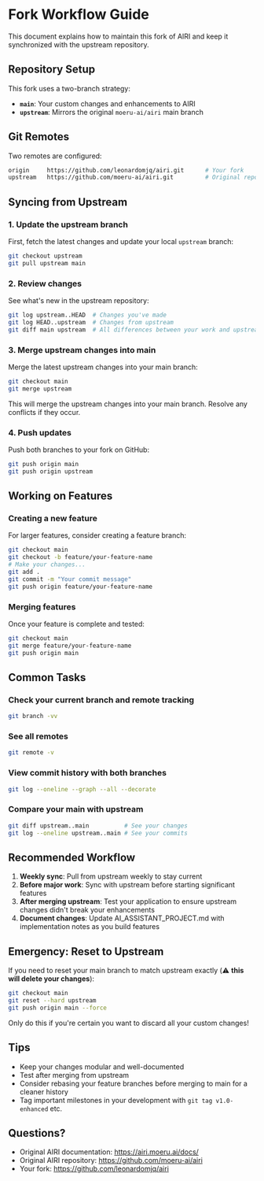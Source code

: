 # Fork Workflow Guide

This document explains how to maintain this fork of AIRI and keep it synchronized with the upstream repository.

## Repository Setup

This fork uses a two-branch strategy:

- **`main`**: Your custom changes and enhancements to AIRI
- **`upstream`**: Mirrors the original `moeru-ai/airi` main branch

## Git Remotes

Two remotes are configured:

```bash
origin     https://github.com/leonardomjq/airi.git      # Your fork
upstream   https://github.com/moeru-ai/airi.git         # Original repository
```

## Syncing from Upstream

### 1. Update the upstream branch

First, fetch the latest changes and update your local `upstream` branch:

```bash
git checkout upstream
git pull upstream main
```

### 2. Review changes

See what's new in the upstream repository:

```bash
git log upstream..HEAD  # Changes you've made
git log HEAD..upstream  # Changes from upstream
git diff main upstream  # All differences between your work and upstream
```

### 3. Merge upstream changes into main

Merge the latest upstream changes into your main branch:

```bash
git checkout main
git merge upstream
```

This will merge the upstream changes into your main branch. Resolve any conflicts if they occur.

### 4. Push updates

Push both branches to your fork on GitHub:

```bash
git push origin main
git push origin upstream
```

## Working on Features

### Creating a new feature

For larger features, consider creating a feature branch:

```bash
git checkout main
git checkout -b feature/your-feature-name
# Make your changes...
git add .
git commit -m "Your commit message"
git push origin feature/your-feature-name
```

### Merging features

Once your feature is complete and tested:

```bash
git checkout main
git merge feature/your-feature-name
git push origin main
```

## Common Tasks

### Check your current branch and remote tracking

```bash
git branch -vv
```

### See all remotes

```bash
git remote -v
```

### View commit history with both branches

```bash
git log --oneline --graph --all --decorate
```

### Compare your main with upstream

```bash
git diff upstream..main          # See your changes
git log --oneline upstream..main # See your commits
```

## Recommended Workflow

1. **Weekly sync**: Pull from upstream weekly to stay current
2. **Before major work**: Sync with upstream before starting significant features
3. **After merging upstream**: Test your application to ensure upstream changes didn't break your enhancements
4. **Document changes**: Update AI_ASSISTANT_PROJECT.md with implementation notes as you build features

## Emergency: Reset to Upstream

If you need to reset your main branch to match upstream exactly (⚠️ **this will delete your changes**):

```bash
git checkout main
git reset --hard upstream
git push origin main --force
```

Only do this if you're certain you want to discard all your custom changes!

## Tips

- Keep your changes modular and well-documented
- Test after merging from upstream
- Consider rebasing your feature branches before merging to main for a cleaner history
- Tag important milestones in your development with `git tag v1.0-enhanced` etc.

## Questions?

- Original AIRI documentation: https://airi.moeru.ai/docs/
- Original AIRI repository: https://github.com/moeru-ai/airi
- Your fork: https://github.com/leonardomjq/airi
